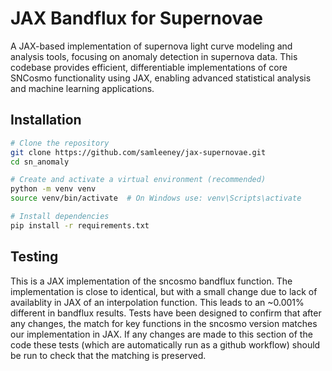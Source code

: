 # JAX Bandflux for Supernovae

A JAX-based implementation of supernova light curve modeling and analysis tools, focusing on anomaly detection in supernova data. This codebase provides efficient, differentiable implementations of core SNCosmo functionality using JAX, enabling advanced statistical analysis and machine learning applications.

## Installation

```bash
# Clone the repository
git clone https://github.com/samleeney/jax-supernovae.git
cd sn_anomaly

# Create and activate a virtual environment (recommended)
python -m venv venv
source venv/bin/activate  # On Windows use: venv\Scripts\activate

# Install dependencies
pip install -r requirements.txt
```

## Testing

This is a JAX implementation of the sncosmo bandflux function. The implementation is close to identical, but with a small change due to lack of availablity in JAX of an interpolation function. This leads to an ~0.001% different in bandflux results. Tests have been designed to confirm that after any changes, the match for key functions in the sncosmo version matches our implementation in JAX. If any changes are made to this section of the code these tests (which are automatically run as a github workflow) should be run to check that the matching is preserved. 